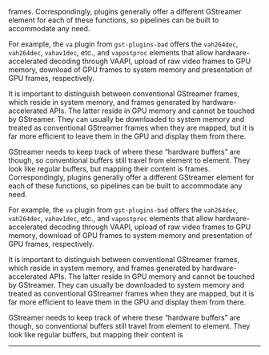 frames. Correspondingly, plugins generally offer a different GStreamer
element for each of these functions, so pipelines can be built to
accommodate any need.

For example, the `va` plugin from `gst-plugins-bad` offers the
`vah264dec`, `vah264dec`, `vahav1dec`, etc., and `vapostproc` elements
that allow hardware-accelerated decoding through VAAPI, upload of raw
video frames to GPU memory, download of GPU frames to system memory and
presentation of GPU frames, respectively.

It is important to distinguish between conventional GStreamer frames,
which reside in system memory, and frames generated by
hardware-accelerated APIs. The latter reside in GPU memory and cannot
be touched by GStreamer. They can usually be downloaded to system
memory and treated as conventional GStreamer frames when they are
mapped, but it is far more efficient to leave them in the GPU and
display them from there.

GStreamer needs to keep track of where these “hardware buffers” are
though, so conventional buffers still travel from element to
element. They look like regular buffers, but mapping their content is
frames. Correspondingly, plugins generally offer a different GStreamer
element for each of these functions, so pipelines can be built to
accommodate any need.

For example, the `va` plugin from `gst-plugins-bad` offers the
`vah264dec`, `vah264dec`, `vahav1dec`, etc., and `vapostproc` elements
that allow hardware-accelerated decoding through VAAPI, upload of raw
video frames to GPU memory, download of GPU frames to system memory and
presentation of GPU frames, respectively.

It is important to distinguish between conventional GStreamer frames,
which reside in system memory, and frames generated by
hardware-accelerated APIs. The latter reside in GPU memory and cannot
be touched by GStreamer. They can usually be downloaded to system
memory and treated as conventional GStreamer frames when they are
mapped, but it is far more efficient to leave them in the GPU and
display them from there.

GStreamer needs to keep track of where these “hardware buffers” are
though, so conventional buffers still travel from element to
element. They look like regular buffers, but mapping their content is

---

